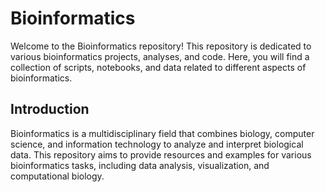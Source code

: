 # Bioinformatics

Welcome to the Bioinformatics repository! This repository is dedicated to various bioinformatics projects, analyses, and code. 
Here, you will find a collection of scripts, notebooks, and data related to different aspects of bioinformatics.

## Introduction

Bioinformatics is a multidisciplinary field that combines biology, computer science, and information technology to analyze and interpret biological data. 
This repository aims to provide resources and examples for various bioinformatics tasks, including data analysis, visualization, and computational biology.

